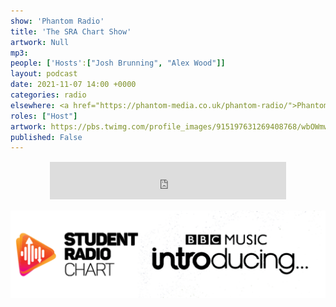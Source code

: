 ```yaml
---
show: 'Phantom Radio'
title: 'The SRA Chart Show'
artwork: Null
mp3: 
people: ['Hosts':["Josh Brunning", "Alex Wood"]]
layout: podcast
date: 2021-11-07 14:00 +0000
categories: radio
elsewhere: <a href="https://phantom-media.co.uk/phantom-radio/">Phantom Media</a>
roles: ["Host"]
artwork: https://pbs.twimg.com/profile_images/915197631269408768/wbOWmwcI_400x400.jpg
published: False
---
```


<div style="text-align: center; margin: 15px 0; padding: 0"><iframe style="width: 75%; height: 60px; border: 0;" src="https://player.shoutca.st/?username=phantommedia"></iframe></div>

<img src="/images/SRAxBBCIntro.png">
